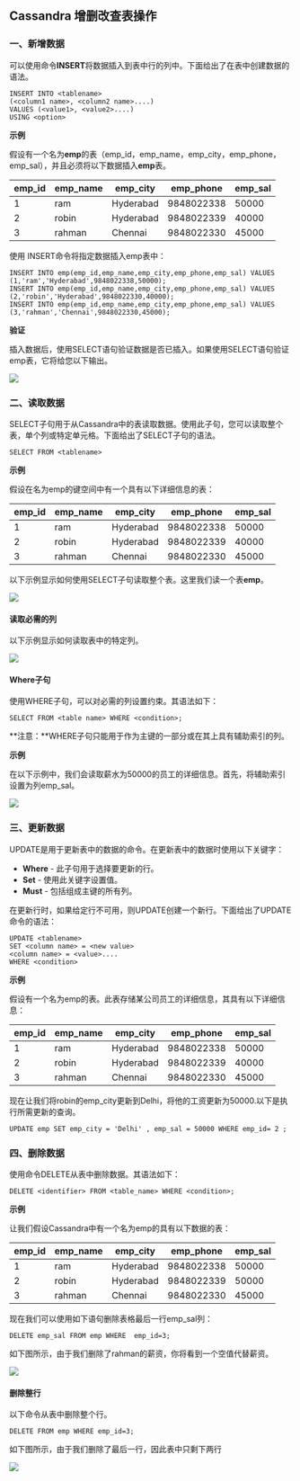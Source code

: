 ## Cassandra 增删改查表操作



### 一、新增数据

可以使用命令**INSERT**将数据插入到表中行的列中。下面给出了在表中创建数据的语法。

```cql
INSERT INTO <tablename>
(<column1 name>, <column2 name>....)
VALUES (<value1>, <value2>....)
USING <option>
```

**示例**

假设有一个名为**emp**的表（emp_id，emp_name，emp_city，emp_phone，emp_sal），并且必须将以下数据插入**emp**表。

| emp_id | emp_name | emp_city  | emp_phone  | emp_sal |
| ------ | -------- | --------- | ---------- | ------- |
| 1      | ram      | Hyderabad | 9848022338 | 50000   |
| 2      | robin    | Hyderabad | 9848022339 | 40000   |
| 3      | rahman   | Chennai   | 9848022330 | 45000   |

使用 INSERT命令将指定数据插入emp表中：

```cql
INSERT INTO emp(emp_id,emp_name,emp_city,emp_phone,emp_sal) VALUES (1,'ram','Hyderabad',9848022338,50000);
INSERT INTO emp(emp_id,emp_name,emp_city,emp_phone,emp_sal) VALUES (2,'robin','Hyderabad',9848022330,40000);
INSERT INTO emp(emp_id,emp_name,emp_city,emp_phone,emp_sal) VALUES (3,'rahman','Chennai',9848022330,45000);
```

**验证**

插入数据后，使用SELECT语句验证数据是否已插入。如果使用SELECT语句验证emp表，它将给您以下输出。

![](http://image.easyblog.top/%E6%88%AA%E5%B1%8F2022-01-17%20%E4%B8%8B%E5%8D%883.35.57.png)



### 二、读取数据

SELECT子句用于从Cassandra中的表读取数据。使用此子句，您可以读取整个表，单个列或特定单元格。下面给出了SELECT子句的语法。

```cql
SELECT FROM <tablename>
```

**示例**

假设在名为emp的键空间中有一个具有以下详细信息的表：

| emp_id | emp_name | emp_city  | emp_phone  | emp_sal |
| ------ | -------- | --------- | ---------- | ------- |
| 1      | ram      | Hyderabad | 9848022338 | 50000   |
| 2      | robin    | Hyderabad | 9848022339 | 40000   |
| 3      | rahman   | Chennai   | 9848022330 | 45000   |

以下示例显示如何使用SELECT子句读取整个表。这里我们读一个表**emp**。

![](http://image.easyblog.top/%E6%88%AA%E5%B1%8F2022-01-17%20%E4%B8%8B%E5%8D%883.35.57.png)



#### 读取必需的列

以下示例显示如何读取表中的特定列。

![](http://image.easyblog.top/%E6%88%AA%E5%B1%8F2022-01-17%20%E4%B8%8B%E5%8D%883.45.27.png)



#### Where子句

使用WHERE子句，可以对必需的列设置约束。其语法如下：

```cql
SELECT FROM <table name> WHERE <condition>;
```

**注意：**WHERE子句只能用于作为主键的一部分或在其上具有辅助索引的列。

**示例**

在以下示例中，我们会读取薪水为50000的员工的详细信息。首先，将辅助索引设置为列emp_sal。

![](http://image.easyblog.top/%E6%88%AA%E5%B1%8F2022-01-17%20%E4%B8%8B%E5%8D%883.49.01.png)



### 三、更新数据

UPDATE是用于更新表中的数据的命令。在更新表中的数据时使用以下关键字：

- **Where** - 此子句用于选择要更新的行。
- **Set** - 使用此关键字设置值。
- **Must** - 包括组成主键的所有列。

在更新行时，如果给定行不可用，则UPDATE创建一个新行。下面给出了UPDATE命令的语法：

```cql
UPDATE <tablename>
SET <column name> = <new value>
<column name> = <value>....
WHERE <condition>
```

**示例**

假设有一个名为emp的表。此表存储某公司员工的详细信息，其具有以下详细信息：

| **emp_id** | **emp_name** | **emp_city** | **emp_phone** | **emp_sal** |
| ---------- | ------------ | ------------ | ------------- | ----------- |
| 1          | ram          | Hyderabad    | 9848022338    | 50000       |
| 2          | robin        | Hyderabad    | 9848022339    | 40000       |
| 3          | rahman       | Chennai      | 9848022330    | 45000       |

现在让我们将robin的emp_city更新到Delhi，将他的工资更新为50000.以下是执行所需更新的查询。

```cql
UPDATE emp SET emp_city = 'Delhi' , emp_sal = 50000 WHERE emp_id= 2 ;
```



### 四、删除数据

使用命令DELETE从表中删除数据。其语法如下：

```CQL
DELETE <identifier> FROM <table_name> WHERE <condition>;
```

**示例**

让我们假设Cassandra中有一个名为emp的具有以下数据的表：

| emp_id | emp_name | emp_city  | emp_phone  | emp_sal |
| ------ | -------- | --------- | ---------- | ------- |
| 1      | ram      | Hyderabad | 9848022338 | 50000   |
| 2      | robin    | Hyderabad | 9848022339 | 50000   |
| 3      | rahman   | Chennai   | 9848022330 | 45000   |

现在我们可以使用如下语句删除表格最后一行emp_sal列：

```cql
DELETE emp_sal FROM emp WHERE  emp_id=3;
```

如下图所示，由于我们删除了rahman的薪资，你将看到一个空值代替薪资。

![](http://image.easyblog.top/%E6%88%AA%E5%B1%8F2022-01-17%20%E4%B8%8B%E5%8D%884.39.18.png)

#### 删除整行

以下命令从表中删除整个行。

```cql
DELETE FROM emp WHERE emp_id=3;
```

如下图所示，由于我们删除了最后一行，因此表中只剩下两行

![](http://image.easyblog.top/%E6%88%AA%E5%B1%8F2022-01-17%20%E4%B8%8B%E5%8D%884.42.02.png)